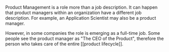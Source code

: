 Product Management is a role more than a job description. It can happen that product managers within an organization have a different job description. For example, an Application Scientist may also be a product manager. 

However, in some companies the role is emerging as a full-time job. Some people see the product manager as "The CEO of the Product", therefore the person who takes care of the entire [[product lifecycle]]. 